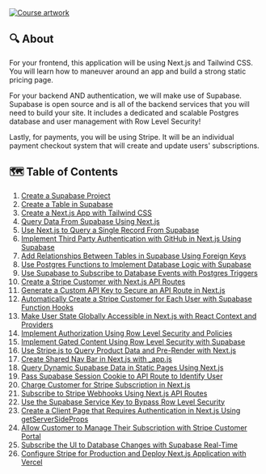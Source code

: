 

<a href="https://www.youtube.com/watch?v=J-UStg7te6M">
  <img
    src="https://i.imgur.com/wYqUzGe.png"
    alt="Course artwork"
  />
</a>


## 🔍 About

For your frontend, this application will be using Next.js and Tailwind CSS. You will learn how to maneuver around an app and build a strong static pricing page.

For your backend AND authentication, we will make use of Supabase. Supabase is open source and is all of the backend services that you will need to build your site. It includes a dedicated and scalable Postgres database and user management with Row Level Security!

Lastly, for payments, you will be using Stripe. It will be an individual payment checkout system that will create and update users' subscriptions.


## 🗺 Table of Contents

1. [Create a Supabase Project](/01-create-a-supabase-project)
2. [Create a Table in Supabase](/02-create-a-table-in-supabase)
3. [Create a Next.js App with Tailwind CSS](/03-create-a-next-js-app-with-tailwind-css)
4. [Query Data From Supabase Using Next.js](/04-query-data-from-supabase-using-next-js)
5. [Use Next.js to Query a Single Record From Supabase](/05-use-next-js-to-query-a-single-record-from-supabase)
6. [Implement Third Party Authentication with GitHub in Next.js Using Supabase](/06-implement-third-party-authentication-with-github-in-next-js-using-supabase)
7. [Add Relationships Between Tables in Supabase Using Foreign Keys](/07-add-relationships-between-tables-in-supabase-using-foreign-keys)
8. [Use Postgres Functions to Implement Database Logic with Supabase](/08-use-postgres-functions-to-implement-database-logic-with-supabase)
9. [Use Supabase to Subscribe to Database Events with Postgres Triggers](/09-use-supabase-to-subscribe-to-database-events-with-postgres-triggers)
10. [Create a Stripe Customer with Next.js API Routes](/10-create-a-stripe-customer-with-next-js-api-routes)
11. [Generate a Custom API Key to Secure an API Route in Next.js](/11-generate-a-custom-api-key-to-secure-an-api-route-in-next-js)
12. [Automatically Create a Stripe Customer for Each User with Supabase Function Hooks](/12-automatically-create-a-stripe-customer-for-each-user-with-supabase-function-hooks)
13. [Make User State Globally Accessible in Next.js with React Context and Providers](/13-make-user-state-globally-accessible-in-next-js-with-react-context-and-providers)
14. [Implement Authorization Using Row Level Security and Policies](/14-implement-authorization-using-row-level-security-and-policies)
15. [Implement Gated Content Using Row Level Security with Supabase](/15-implement-gated-content-using-row-level-security-with-supabase)
16. [Use Stripe.js to Query Product Data and Pre-Render with Next.js](/16-use-stripe-js-to-query-product-data-and-pre-render-with-next-js)
17. [Create Shared Nav Bar in Next.js with \_app.js](/17-create-shared-nav-bar-in-next-js-with-_app-js)
18. [Query Dynamic Supabase Data in Static Pages Using Next.js](/18-query-dynamic-supabase-data-in-static-pages-using-next-js)
19. [Pass Supabase Session Cookie to API Route to Identify User](/19-pass-supabase-session-cookie-to-api-route-to-identify-user)
20. [Charge Customer for Stripe Subscription in Next.js](/20-charge-customer-for-stripe-subscription-in-next-js)
21. [Subscribe to Stripe Webhooks Using Next.js API Routes](/21-subscribe-to-stripe-webhooks-using-next-js-api-routes)
22. [Use the Supabase Service Key to Bypass Row Level Security](/22-use-the-supabase-service-key-to-bypass-row-level-security)
23. [Create a Client Page that Requires Authentication in Next.js Using getServerSideProps](/23-create-a-client-page-that-requires-authentication-in-next-js-using-getserversideprops)
24. [Allow Customer to Manage Their Subscription with Stripe Customer Portal](/24-allow-customer-to-manage-their-subscription-with-stripe-customer-portal)
25. [Subscribe the UI to Database Changes with Supabase Real-Time](/25-subscribe-the-ui-to-database-changes-with-supabase-real-time)
26. [Configure Stripe for Production and Deploy Next.js Application with Vercel](/26-configure-stripe-for-production-and-deploy-next-js-application-with-vercel)
